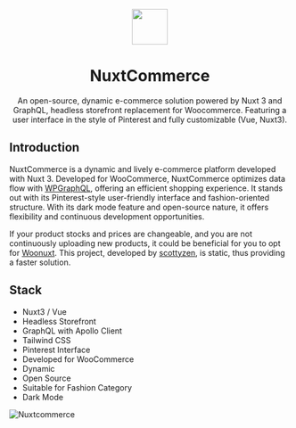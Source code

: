 <p align="center">
  <img width="64" align="center" src="https://github.com/zackha/nuxtcommerce/assets/79358543/d452b687-82b0-4b12-8a63-f7823073a4a8">
</p>
<h1 align="center">
  NuxtCommerce
</h1>
<p align="center">
  An open-source, dynamic e-commerce solution powered by Nuxt 3 and GraphQL, headless storefront replacement for Woocommerce. Featuring a user interface in the style of Pinterest and fully customizable (Vue, Nuxt3).
</p>

## Introduction
NuxtCommerce is a dynamic and lively e-commerce platform developed with Nuxt 3. Developed for WooCommerce, NuxtCommerce optimizes data flow with [WPGraphQL](https://github.com/wp-graphql/wp-graphql), offering an efficient shopping experience. It stands out with its Pinterest-style user-friendly interface and fashion-oriented structure. With its dark mode feature and open-source nature, it offers flexibility and continuous development opportunities.

If your product stocks and prices are changeable, and you are not continuously uploading new products, it could be beneficial for you to opt for [Woonuxt](https://github.com/scottyzen/woonuxt#readme). This project, developed by [scottyzen](https://github.com/scottyzen), is static, thus providing a faster solution.

## Stack

- Nuxt3 / Vue
- Headless Storefront
- GraphQL with Apollo Client
- Tailwind CSS
- Pinterest Interface
- Developed for WooCommerce
- Dynamic
- Open Source
- Suitable for Fashion Category
- Dark Mode

![Nuxtcommerce](https://github.com/zackha/nuxtcommerce/assets/79358543/7dd5bdc6-7bca-4512-9ed1-aef4f6ea344c)
